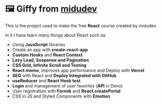 # 🖼️ Giffy from [midudev](https://github.com/midudev)

This is the project used to make the free **React** course created by midudev.

In it I have learn many things about React such as:

- Using **JavaScript** libraries
- Create an app with **create-react-app**
- **Custom Hooks** and **React Context**
- **Lazy Load, Suspense and Pagination**
- **CSS Grid, Infinite Scroll and Testing**
- **React.memo**, improves app performance and Deploy with **Vercel**
- **SEO** with React and **Deploy Integrated with GitHub**
- **useReducer** and **React Hook test**
- **Login** and management of user favorites (**API** in Deno)
- User registration with **Formik** and **React.createPortal**
- CSS in JS and Styled Components with **Emotion**
